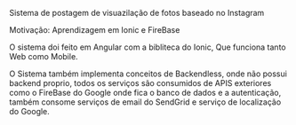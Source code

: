 Sistema de postagem de visuazilação de fotos baseado no Instagram

Motivação: Aprendizagem em Ionic e FireBase

O sistema doi feito em Angular com a bibliteca do Ionic, Que funciona tanto Web como Mobile.

O Sistema também implementa conceitos de Backendless, onde não possui backend proprio, todos os serviços são consumidos de APIS exteriores como o FireBase do Google onde fica o banco de dados e a autenticação, também consome serviços de email do SendGrid e serviço de localização do Google.
